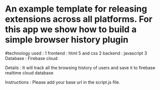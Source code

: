 # An example template for releasing extensions across all platforms. For this app we show how to build a simple browser history plugin
#technology used :
1 frontend : html 5 and css
2 backend : javascript 
3 Database : Firebase cloud

Details : It will track all the browsing history of users and save it to firebase realtime cloud database

Instructions :
Please add your base url in the script.js file.
